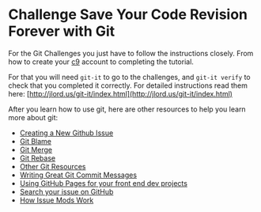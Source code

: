 # Challenge Save Your Code Revision Forever with Git

For the Git Challenges you just have to follow the instructions closely. From how to create your [c9](http://c9.io/) account to completing the tutorial.

For that you will need `git-it` to go to the challenges, and `git-it verify` to check that you completed it correctly. For detailed instructions read them here: [http://jlord.us/git-it/index.html](http://jlord.us/git-it/index.html)

After you learn how to use git, here are other resources to help you learn more about git:

- [Creating a New Github Issue](Creating-A-New-Github-Issue)
- [Git Blame](Git-Blame)
- [Git Merge](Git-Merge)
- [Git Rebase](Git-Rebase)
- [Other Git Resources](Git-Resources)
- [Writing Great Git Commit Messages](Git-Commit-Message)
- [Using GitHub Pages for your front end dev projects](GitHub-Hosting)
- [Search your issue on GitHub](Search-Existing-Issue)
- [How Issue Mods Work](FreeCodeCamp-Issue-Mods)
